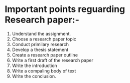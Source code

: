 # Important points reguarding Research paper:-
 1. Understand the assignment.
 2. Choose a research paper topic
 3. Conduct primilary research
 4. Develop a thesis statement
 5. Create a research paper outline
 6. Write a first draft of the research paper
 7. Write the introduction
 8. Write a compaling body of text
 9. Write the conclusion.